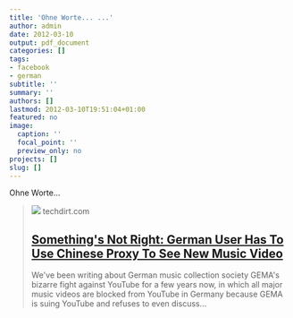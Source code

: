 ```yaml
---
title: 'Ohne Worte... ...'
author: admin
date: 2012-03-10
output: pdf_document
categories: []
tags:
- facebook
- german
subtitle: ''
summary: ''
authors: []
lastmod: 2012-03-10T19:51:04+01:00
featured: no
image:
  caption: ''
  focal_point: ''
  preview_only: no
projects: []
slug: []
---
```

Ohne Worte...
> [![](https://ii.techdirt.com/s/t/i/td_icon_300.png)](http://www.techdirt.com/articles/20120228/17044017902/somethings-not-right-german-user-has-to-use-chinese-proxy-to-see-new-music-video.shtml)
> techdirt.com
> ## [Something's Not Right: German User Has To Use Chinese Proxy To See New Music Video](http://www.techdirt.com/articles/20120228/17044017902/somethings-not-right-german-user-has-to-use-chinese-proxy-to-see-new-music-video.shtml)
>
>We've been writing about German music collection society GEMA's bizarre fight against YouTube for a few years now, in which all major music videos are blocked from YouTube in Germany because GEMA is suing YouTube and refuses to even discuss...

